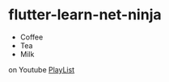 # flutter-learn-net-ninja

<ul>
  <li>Coffee</li>
  <li>Tea</li>
  <li>Milk</li>
</ul>  




on Youtube <a href="https://www.youtube.com/playlist?list=PL4cUxeGkcC9jLYyp2Aoh6hcWuxFDX6PBJ">PlayList</a>
